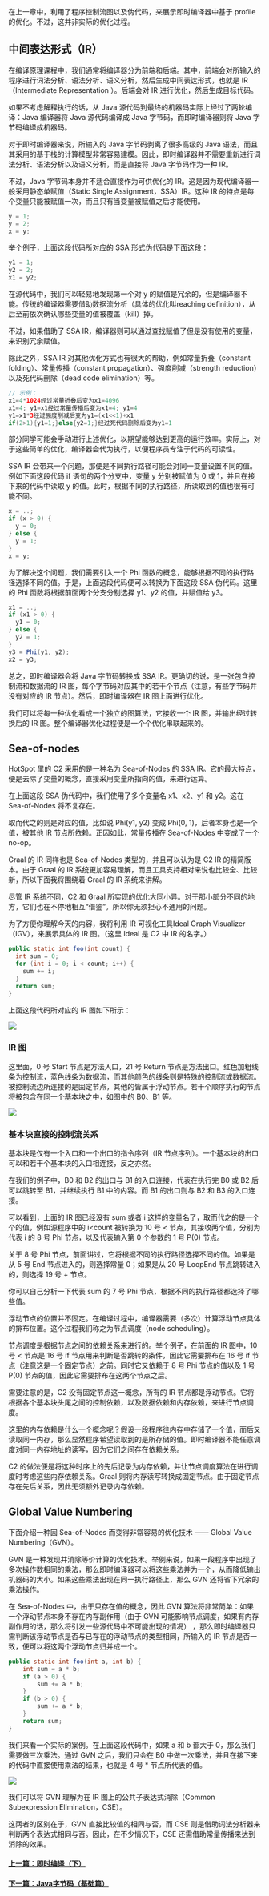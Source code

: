 在上一章中，利用了程序控制流图以及伪代码，来展示即时编译器中基于 profile 的优化。不过，这并非实际的优化过程。

## 中间表达形式（IR）

在编译原理课程中，我们通常将编译器分为前端和后端。其中，前端会对所输入的程序进行词法分析、语法分析、语义分析，然后生成中间表达形式，也就是 IR（Intermediate Representation ）。后端会对 IR 进行优化，然后生成目标代码。

如果不考虑解释执行的话，从 Java 源代码到最终的机器码实际上经过了两轮编译：Java 编译器将 Java 源代码编译成 Java 字节码，而即时编译器则将 Java 字节码编译成机器码。

对于即时编译器来说，所输入的 Java 字节码剥离了很多高级的 Java 语法，而且其采用的基于栈的计算模型非常容易建模。因此，即时编译器并不需要重新进行词法分析、语法分析以及语义分析，而是直接将 Java 字节码作为一种 IR。

不过，Java 字节码本身并不适合直接作为可供优化的 IR。这是因为现代编译器一般采用静态单赋值（Static Single Assignment，SSA）IR。这种 IR 的特点是每个变量只能被赋值一次，而且只有当变量被赋值之后才能使用。
```java
y = 1;
y = 2;
x = y;
```
举个例子，上面这段代码所对应的 SSA 形式伪代码是下面这段：
```java
y1 = 1;
y2 = 2;
x1 = y2;
```
在源代码中，我们可以轻易地发现第一个对 y 的赋值是冗余的，但是编译器不能。传统的编译器需要借助数据流分析（具体的优化叫reaching definition），从后至前依次确认哪些变量的值被覆盖（kill）掉。

不过，如果借助了 SSA IR，编译器则可以通过查找赋值了但是没有使用的变量，来识别冗余赋值。

除此之外，SSA IR 对其他优化方式也有很大的帮助，例如常量折叠（constant folding）、常量传播（constant propagation）、强度削减（strength reduction）以及死代码删除（dead code elimination）等。
```java
// 示例：
x1=4*1024经过常量折叠后变为x1=4096
x1=4; y1=x1经过常量传播后变为x1=4; y1=4
y1=x1*3经过强度削减后变为y1=(x1<<1)+x1
if(2>1){y1=1;}else{y2=1;}经过死代码删除后变为y1=1
```

部分同学可能会手动进行上述优化，以期望能够达到更高的运行效率。实际上，对于这些简单的优化，编译器会代为执行，以便程序员专注于代码的可读性。

SSA IR 会带来一个问题，那便是不同执行路径可能会对同一变量设置不同的值。例如下面这段代码 if 语句的两个分支中，变量 y 分别被赋值为 0 或 1，并且在接下来的代码中读取 y 的值。此时，根据不同的执行路径，所读取到的值也很有可能不同。
```java
x = ..;
if (x > 0) {
  y = 0;
} else {
  y = 1;
}
x = y;
```

为了解决这个问题，我们需要引入一个 Phi 函数的概念，能够根据不同的执行路径选择不同的值。于是，上面这段代码便可以转换为下面这段 SSA 伪代码。这里的 Phi 函数将根据前面两个分支分别选择 y1、y2 的值，并赋值给 y3。
```java
x1 = ..;
if (x1 > 0) {
  y1 = 0;
} else {
  y2 = 1;
}
y3 = Phi(y1, y2);
x2 = y3;
```

总之，即时编译器会将 Java 字节码转换成 SSA IR。更确切的说，是一张包含控制流和数据流的 IR 图，每个字节码对应其中的若干个节点（注意，有些字节码并没有对应的 IR 节点）。然后，即时编译器在 IR 图上面进行优化。

我们可以将每一种优化看成一个独立的图算法，它接收一个 IR 图，并输出经过转换后的 IR 图。整个编译器优化过程便是一个个优化串联起来的。

## Sea-of-nodes

HotSpot 里的 C2 采用的是一种名为 Sea-of-Nodes 的 SSA IR。它的最大特点，便是去除了变量的概念，直接采用变量所指向的值，来进行运算。

在上面这段 SSA 伪代码中，我们使用了多个变量名 x1、x2、y1 和 y2。这在 Sea-of-Nodes 将不复存在。

取而代之的则是对应的值，比如说 Phi(y1, y2) 变成 Phi(0, 1)，后者本身也是一个值，被其他 IR 节点所依赖。正因如此，常量传播在 Sea-of-Nodes 中变成了一个 no-op。

Graal 的 IR 同样也是 Sea-of-Nodes 类型的，并且可以认为是 C2 IR 的精简版本。由于 Graal 的 IR 系统更加容易理解，而且工具支持相对来说也比较全、比较新，所以下面我将围绕着 Graal 的 IR 系统来讲解。

尽管 IR 系统不同，C2 和 Graal 所实现的优化大同小异。对于那小部分不同的地方，它们也在不停地相互“借鉴”。所以你无须担心不通用的问题。

为了方便你理解今天的内容，我将利用 IR 可视化工具Ideal Graph Visualizer（IGV），来展示具体的 IR 图。（这里 Ideal 是 C2 中 IR 的名字。）
```java
public static int foo(int count) {
  int sum = 0;
  for (int i = 0; i < count; i++) {
    sum += i;
  }
  return sum;
}
```

上面这段代码所对应的 IR 图如下所示：

![](../imgs/adv/2.10.webp)

### IR 图
这里面，0 号 Start 节点是方法入口，21 号 Return 节点是方法出口。红色加粗线条为控制流，蓝色线条为数据流，而其他颜色的线条则是特殊的控制流或数据流。被控制流边所连接的是固定节点，其他的皆属于浮动节点。若干个顺序执行的节点将被包含在同一个基本块之中，如图中的 B0、B1 等。

![](../imgs/adv/2.11.webp)

### 基本块直接的控制流关系

基本块是仅有一个入口和一个出口的指令序列（IR 节点序列）。一个基本块的出口可以和若干个基本块的入口相连接，反之亦然。

在我们的例子中，B0 和 B2 的出口与 B1 的入口连接，代表在执行完 B0 或 B2 后可以跳转至 B1，并继续执行 B1 中的内容。而 B1 的出口则与 B2 和 B3 的入口连接。

可以看到，上面的 IR 图已经没有 sum 或者 i 这样的变量名了，取而代之的是一个个的值，例如源程序中的 i<count 被转换为 10 号 < 节点，其接收两个值，分别为代表 i 的 8 号 Phi 节点，以及代表输入第 0 个参数的 1 号 P(0) 节点。

关于 8 号 Phi 节点，前面讲过，它将根据不同的执行路径选择不同的值。如果是从 5 号 End 节点进入的，则选择常量 0；如果是从 20 号 LoopEnd 节点跳转进入的，则选择 19 号 + 节点。

你可以自己分析一下代表 sum 的 7 号 Phi 节点，根据不同的执行路径都选择了哪些值。

浮动节点的位置并不固定。在编译过程中，编译器需要（多次）计算浮动节点具体的排布位置。这个过程我们称之为节点调度（node scheduling）。

节点调度是根据节点之间的依赖关系来进行的。举个例子，在前面的 IR 图中，10 号 < 节点是 16 号 if 节点用来判断是否跳转的条件，因此它需要排布在 16 号 if 节点（注意这是一个固定节点）之前。同时它又依赖于 8 号 Phi 节点的值以及 1 号 P(0) 节点的值，因此它需要排布在这两个节点之后。

需要注意的是，C2 没有固定节点这一概念，所有的 IR 节点都是浮动节点。它将根据各个基本块头尾之间的控制依赖，以及数据依赖和内存依赖，来进行节点调度。

这里的内存依赖是什么一个概念呢？假设一段程序往内存中存储了一个值，而后又读取同一内存，那么显然程序希望读取到的是所存储的值。即时编译器不能任意调度对同一内存地址的读写，因为它们之间存在依赖关系。

C2 的做法便是将这种时序上的先后记录为内存依赖，并让节点调度算法在进行调度时考虑这些内存依赖关系。Graal 则将内存读写转换成固定节点。由于固定节点存在先后关系，因此无须额外记录内存依赖。

## Global Value Numbering

下面介绍一种因 Sea-of-Nodes 而变得非常容易的优化技术 —— Global Value Numbering（GVN）。

GVN 是一种发现并消除等价计算的优化技术。举例来说，如果一段程序中出现了多次操作数相同的乘法，那么即时编译器可以将这些乘法并为一个，从而降低输出机器码的大小。如果这些乘法出现在同一执行路径上，那么 GVN 还将省下冗余的乘法操作。

在 Sea-of-Nodes 中，由于只存在值的概念，因此 GVN 算法将非常简单：如果一个浮动节点本身不存在内存副作用（由于 GVN 可能影响节点调度，如果有内存副作用的话，那么将引发一些源代码中不可能出现的情况） ，那么即时编译器只需判断该浮动节点是否与已存在的浮动节点的类型相同，所输入的 IR 节点是否一致，便可以将这两个浮动节点归并成一个。
```java
public static int foo(int a, int b) {
    int sum = a * b;
    if (a > 0) {
        sum += a * b;
    }
    if (b > 0) {
        sum += a * b;
    }
    return sum;
}
```

我们来看一个实际的案例。在上面这段代码中，如果 a 和 b 都大于 0，那么我们需要做三次乘法。通过 GVN 之后，我们只会在 B0 中做一次乘法，并且在接下来的代码中直接使用乘法的结果，也就是 4 号 \* 节点所代表的值。

![](../imgs/adv/2.12.webp)

我们可以将 GVN 理解为在 IR 图上的公共子表达式消除（Common Subexpression Elimination，CSE）。

这两者的区别在于，GVN 直接比较值的相同与否，而 CSE 则是借助词法分析器来判断两个表达式相同与否。因此，在不少情况下，CSE 还需借助常量传播来达到消除的效果。

#### [上一篇：即时编译（下）](18.jit.md)
#### [下一篇：Java字节码（基础篇）](20.java-bytecode.md)
